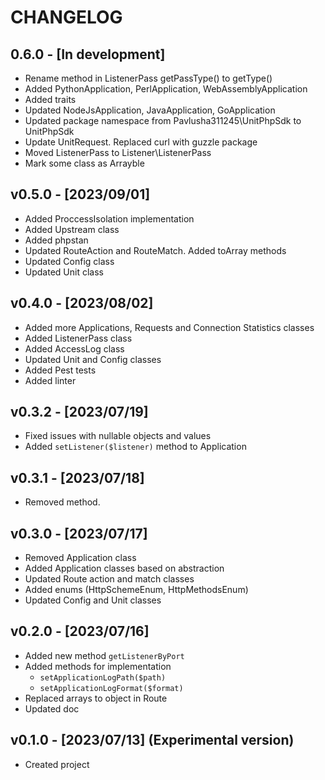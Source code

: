 # CHANGELOG

## 0.6.0 - [In development]

- Rename method in ListenerPass getPassType() to getType()
- Added PythonApplication, PerlApplication, WebAssemblyApplication
- Added traits
- Updated NodeJsApplication, JavaApplication, GoApplication
- Updated package namespace from Pavlusha311245\UnitPhpSdk to UnitPhpSdk
- Update UnitRequest. Replaced curl with guzzle package
- Moved ListenerPass to Listener\ListenerPass
- Mark some class as Arrayble

## v0.5.0 - [2023/09/01]

- Added ProccessIsolation implementation
- Added Upstream class
- Added phpstan
- Updated RouteAction and RouteMatch. Added toArray methods
- Updated Config class
- Updated Unit class

## v0.4.0 - [2023/08/02]

- Added more Applications, Requests and Connection Statistics classes
- Added ListenerPass class
- Added AccessLog class
- Updated Unit and Config classes
- Added Pest tests
- Added linter

## v0.3.2 - [2023/07/19]

- Fixed issues with nullable objects and values
- Added `setListener($listener)` method to Application

## v0.3.1 - [2023/07/18]

- Removed method.

## v0.3.0 - [2023/07/17]

- Removed Application class
- Added Application classes based on abstraction
- Updated Route action and match classes
- Added enums (HttpSchemeEnum, HttpMethodsEnum)
- Updated Config and Unit classes

## v0.2.0 - [2023/07/16]

- Added new method `getListenerByPort`
- Added methods for implementation
    - `setApplicationLogPath($path)`
    - `setApplicationLogFormat($format)`
- Replaced arrays to object in Route
- Updated doc

## v0.1.0 - [2023/07/13] (Experimental version)

- Created project
